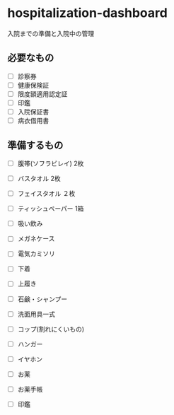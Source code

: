 # hospitalization-dashboard

入院までの準備と入院中の管理

## 必要なもの
- [ ] 診察券
- [ ] 健康保険証
- [ ] 限度額適用認定証
- [ ] 印鑑
- [ ] 入院保証書
- [ ] 病衣借用書

## 準備するもの
- [ ] 腹帯(ソフラビレイ) 2枚
- [ ] バスタオル 2枚
- [ ] フェイスタオル ２枚
- [ ] ティッシュペーパー 1箱
- [ ] 吸い飲み
- [ ] メガネケース
- [ ] 電気カミソリ
- [ ] 下着
- [ ] 上履き
- [ ] 石鹸・シャンプー
- [ ] 洗面用具一式
- [ ] コップ(割れにくいもの)
- [ ] ハンガー
- [ ] イヤホン
- [ ] お薬
- [ ] お薬手帳
- [ ] 印鑑


